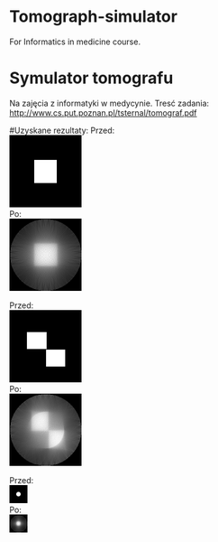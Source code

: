 # Tomograph-simulator
For Informatics in medicine course.


# Symulator tomografu
Na zajęcia z informatyki w medycynie.
Tresć zadania: http://www.cs.put.poznan.pl/tsternal/tomograf.pdf <br />

#Uzyskane rezultaty:
Przed: <br />
![alt text](https://raw.githubusercontent.com/Anteklantek/Tomograph-simulator/master/test_images/centered_square.bmp) <br />
Po: <br />
![alt text](https://raw.githubusercontent.com/Anteklantek/Tomograph-simulator/master/out/centered_square.bmp) <br />

Przed: <br />
![alt text](https://raw.githubusercontent.com/Anteklantek/Tomograph-simulator/master/test_images/two_squares.bmp) <br />
Po: <br />
![alt text](https://raw.githubusercontent.com/Anteklantek/Tomograph-simulator/master/out/two_squares.bmp) <br />

Przed: <br />
![alt text](https://raw.githubusercontent.com/Anteklantek/Tomograph-simulator/master/test_images/small_dot.bmp) <br />
Po: <br />
![alt text](https://raw.githubusercontent.com/Anteklantek/Tomograph-simulator/master/out/small_dot.bmp) <br />


